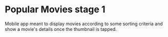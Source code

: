 # Popular Movies stage 1
Mobile app meant to display movies according to some sorting criteria and show a movie's details once the thumbnail is tapped.
